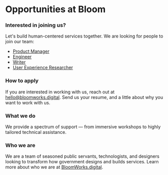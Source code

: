 # Opportunities at Bloom

### Interested in joining us?

Let's build human-centered services together. We are looking for people to join our team:

- [Product Manager](product-manager.md)
- [Engineer](engineer.md)
- [Writer](writer.md)
- [User Experience Researcher](user-experience-researcher.md)

### How to apply
If you are interested in working with us, reach out at hello@bloomworks.digital. Send us your resume, and a little about why you want to work with us.

### What we do
We provide a spectrum of support — from immersive workshops to highly tailored technical assistance.

### Who we are
We are a team of seasoned public servants, technologists, and designers looking to transform how government designs and builds services. Learn more about who we are at [BloomWorks.digital](https://www.bloomworks.digital/).
